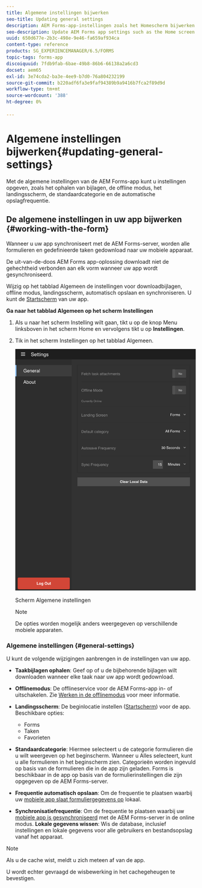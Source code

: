 ```yaml
---
title: Algemene instellingen bijwerken
seo-title: Updating general settings
description: AEM Forms-app-instellingen zoals het Homescherm bijwerken en Startpunten en bijlageopties ophalen
seo-description: Update AEM Forms app settings such as the Home screen and fetch Startpoints and attachments options
uuid: 650d677e-2b3c-498e-9e46-fa659af934ca
content-type: reference
products: SG_EXPERIENCEMANAGER/6.5/FORMS
topic-tags: forms-app
discoiquuid: 7fdb9fab-6bae-49b8-86b6-66138a2a6cd3
docset: aem65
exl-id: 3e74cda2-ba3e-4ee9-b7d0-76a804232199
source-git-commit: b220adf6fa3e9faf94389b9a9416b7fca2f89d9d
workflow-type: tm+mt
source-wordcount: '388'
ht-degree: 0%

---
```


# Algemene instellingen bijwerken{#updating-general-settings}

Met de algemene instellingen van de AEM Forms-app kunt u instellingen opgeven, zoals het ophalen van bijlagen, de offline modus, het landingsscherm, de standaardcategorie en de automatische opslagfrequentie.

## De algemene instellingen in uw app bijwerken {#working-with-the-form}

Wanneer u uw app synchroniseert met de AEM Forms-server, worden alle formulieren en gedefinieerde taken gedownload naar uw mobiele apparaat.

De uit-van-de-doos AEM Forms app-oplossing downloadt niet de gehechtheid verbonden aan elk vorm wanneer uw app wordt gesynchroniseerd.

Wijzig op het tabblad Algemeen de instellingen voor downloadbijlagen, offline modus, landingsscherm, automatisch opslaan en synchroniseren. U kunt de [Startscherm](../../forms/using/home-screen.md) van uw app.

**Ga naar het tabblad Algemeen op het scherm Instellingen**

1. Als u naar het scherm Instelling wilt gaan, tikt u op de knop Menu linksboven in het scherm Home en vervolgens tikt u op **Instellingen**.
1. Tik in het scherm Instellingen op het tabblad Algemeen.

   ![Algemene instellingen in de AEM Forms-toepassing](assets/gen-settings-1.png)

   Scherm Algemene instellingen

   >[!NOTE]
   >
   >De opties worden mogelijk anders weergegeven op verschillende mobiele apparaten.

### Algemene instellingen {#general-settings}

U kunt de volgende wijzigingen aanbrengen in de instellingen van uw app.

* **Taakbijlagen ophalen**: Geef op of u de bijbehorende bijlagen wilt downloaden wanneer elke taak naar uw app wordt gedownload.
* **Offlinemodus**: De offlineservice voor de AEM Forms-app in- of uitschakelen. Zie [Werken in de offlinemodus](/help/forms/using/work-offline-mode.md) voor meer informatie.
* **Landingsscherm**: De beginlocatie instellen ([Startscherm](../../forms/using/home-screen.md)) voor de app.
Beschikbare opties:

   * Forms
   * Taken
   * Favorieten

* **Standaardcategorie**: Hiermee selecteert u de categorie formulieren die u wilt weergeven op het beginscherm. Wanneer u Alles selecteert, kunt u alle formulieren in het beginscherm zien. Categorieën worden ingevuld op basis van de formulieren die in de app zijn geladen. Forms is beschikbaar in de app op basis van de formulierinstellingen die zijn opgegeven op de AEM Forms-server.

* **Frequentie automatisch opslaan**: Om de frequentie te plaatsen waarbij uw [mobiele app slaat formuliergegevens op](../../forms/using/autosave-data-app.md) lokaal.
* **Synchronisatiefrequentie**: Om de frequentie te plaatsen waarbij uw [mobiele app is gesynchroniseerd](../../forms/using/sync-app.md) met de AEM Forms-server in de online modus.
   **Lokale gegevens wissen**: Wis de database, inclusief instellingen en lokale gegevens voor alle gebruikers en bestandsopslag vanaf het apparaat.

>[!NOTE]
>
>Als u de cache wist, meldt u zich meteen af van de app.
>
>U wordt echter gevraagd de wisbewerking in het cachegeheugen te bevestigen.
